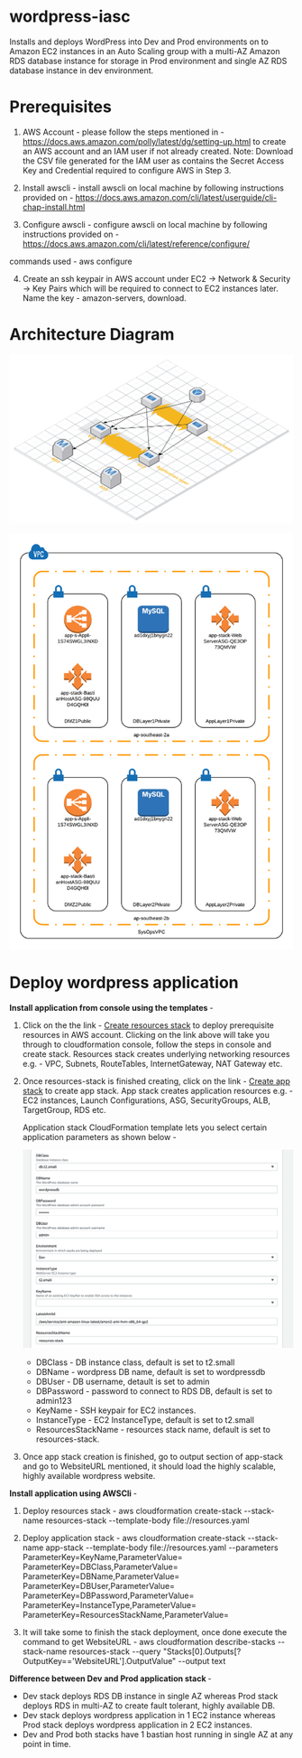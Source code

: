 # wordpress-iasc
Installs and deploys WordPress into Dev and Prod environments on to Amazon EC2 instances in an Auto Scaling group with a multi-AZ Amazon RDS database instance for storage in Prod environment and single AZ RDS database instance in dev environment.

<h1><b>Prerequisites</b></h1>

1. AWS Account - please follow the steps mentioned in - https://docs.aws.amazon.com/polly/latest/dg/setting-up.html to create an AWS account and an IAM user if not already created.
Note: Download the CSV file generated for the IAM user as contains the Secret Access Key and Credential required to configure AWS in Step 3.

2. Install awscli - install awscli on local machine by following instructions provided on - https://docs.aws.amazon.com/cli/latest/userguide/cli-chap-install.html

3. Configure awscli - configure awscli on local machine by following instructions provided on - https://docs.aws.amazon.com/cli/latest/reference/configure/

commands used - aws configure

4. Create an ssh keypair in AWS account under EC2 -> Network & Security -> Key Pairs which will be required to connect to EC2 instances later. Name the key - amazon-servers, download.

<h1><b>Architecture Diagram</b></h1>

![Blueprint](https://raw.githubusercontent.com/saurabhthareja90/wordpress-iac/master/Wordpress-app-blueprint.png)


![Lucid chart diagram](https://raw.githubusercontent.com/saurabhthareja90/wordpress-iac/master/SysOpsVPC.png)

<h1><b>Deploy wordpress application </b></h1>

<b>Install application from console using the templates </b>- 

1. Click on the the link - [Create resources stack](https://console.aws.amazon.com/cloudformation/home?region=ap-southeast-2#/stacks/new?stackName=resources-stack&templateURL=https://s3-ap-southeast-2.amazonaws.com/saurabh-public-artifacts/resources-stack.template) to deploy prerequisite resources in AWS account. Clicking on the link above will take you through to cloudformation console, follow the steps in console and create stack. Resources stack creates underlying networking resources e.g. - VPC, Subnets, RouteTables, InternetGateway, NAT Gateway etc. 

2. Once resources-stack is finished creating, click on the link - [Create app stack](https://console.aws.amazon.com/cloudformation/home?region=ap-southeast-2#/stacks/new?stackName=app-stack&templateURL=https://s3-ap-southeast-2.amazonaws.com/saurabh-public-artifacts/app-stack.template) to create app stack. App stack creates application resources e.g. - EC2 instances, Launch Configurations, ASG, SecurityGroups, ALB, TargetGroup, RDS etc.

    Application stack CloudFormation template lets you select certain application parameters as shown below - 

    ![alt text](https://raw.githubusercontent.com/saurabhthareja90/wordpress-iac/master/parameters.png)

    *   DBClass             - DB instance class, default is set to t2.small
    *   DBName              - wordpress DB name, default is set to wordpressdb
    *   DBUser              - DB username, detault is set to admin
    *   DBPassword          - password to connect to RDS DB, default is set to admin123
    *   KeyName             - SSH keypair for EC2 instances.
    *   InstanceType        - EC2 InstanceType, default is set to t2.small
    *   ResourcesStackName  - resources stack name, default is set to resources-stack.

3. Once app stack creation is finished, go to output section of app-stack and go to WebsiteURL mentioned, it should load the        highly scalable, highly available wordpress website.


<b>Install application using AWSCli </b>- 

1. Deploy resources stack -
    aws cloudformation create-stack --stack-name resources-stack --template-body file://resources.yaml

2. Deploy application stack -
    aws cloudformation create-stack --stack-name app-stack --template-body file://resources.yaml --parameters ParameterKey=KeyName,ParameterValue=<SSHKey> ParameterKey=DBClass,ParameterValue=<DBClass> ParameterKey=DBName,ParameterValue=<DBName> ParameterKey=DBUser,ParameterValue=<DBUser> ParameterKey=DBPassword,ParameterValue=<DBPassword> ParameterKey=InstanceType,ParameterValue=<InstanceType> ParameterKey=ResourcesStackName,ParameterValue=<ResourcesStackName> 

3. It will take some to finish the stack deployment, once done execute the command to get WebsiteURL -
   aws cloudformation describe-stacks --stack-name resources-stack --query "Stacks[0].Outputs[?OutputKey=='WebsiteURL'].OutputValue" --output text

<b>Difference between Dev and Prod application stack </b>- 

* Dev stack deploys RDS DB instance in single AZ whereas Prod stack deploys RDS in multi-AZ to create fault tolerant, highly available DB.
* Dev stack deploys wordpress application in 1 EC2 instance whereas Prod stack deploys wordpress application in 2 EC2 instances.
* Dev and Prod both stacks have 1 bastian host running in single AZ at any point in time. 

